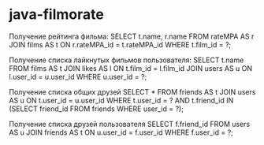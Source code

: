 # java-filmorate
Получение рейтинга фильма:
SELECT t.name,
r.name
FROM rateMPA AS r
JOIN films AS t ON r.rateMPA_id = t.rateMPA_id
WHERE t.film_id = ?;


Получение списка лайкнутых фильмов пользователя:
SELECT t.name
FROM films AS t
JOIN likes AS l ON t.film_id = l.film_id
JOIN users AS u ON l.user_id = u.user_id
WHERE u.user_id = ?;


Получение списка общих друзей
SELECT *
FROM friends AS t
JOIN users AS u ON t.user_id = u.user_id
WHERE t.user_id = ? 
AND t.friend_id IN (SELECT friend_id
FROM friends
WHERE user_id = ?);

Получение списка друзей пользователя
SELECT f.friend_id
FROM users AS u
JOIN friends AS t ON u.user_id = f.user_id
WHERE f.user_id = ?;

